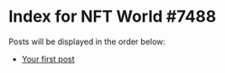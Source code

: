 # Index for NFT World #7488
Posts will be displayed in the order below:

- [Your first post](./001-first.md)

